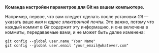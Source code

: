 **Команда настройки параметров для Git на вашем компьютере.**


Например, первое, что вам следует сделать после установки *Git* — указать ваше *имя* и *адрес электронной почты*. Это важно, потому что каждый коммит в *Git* содержит эту информацию, и она включена в коммиты, передаваемые вами, и не может быть далее изменена:

```
git config --global user.name "Your Name"
git config --global user.email "your_email@whatever.com"
```